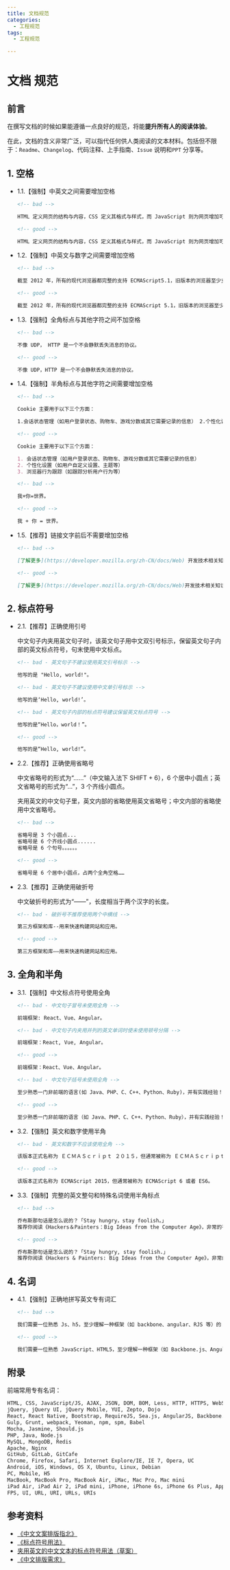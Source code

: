 ```yaml
---
title: 文档规范
categories:
  - 工程规范
tags:
  - 工程规范

---
```


# 文档 规范

## 前言

在撰写文档的时候如果能遵循一点良好的规范，将能**提升所有人的阅读体验**。

在此，文档的含义非常广泛，可以指代任何供人类阅读的文本材料。包括但不限于：`Readme`、`Changelog`、代码注释、上手指南、`Issue` 说明和`PPT` 分享等。

## 1. 空格

- 1.1.【强制】中英文之间需要增加空格

  ```markdown
  <!-- bad -->

  HTML 定义网页的结构与内容，CSS 定义其格式与样式，而 JavaScript 则为网页增加可交互性，创作功能丰富的 Web 应用。

  <!-- good -->

  HTML 定义网页的结构与内容，CSS 定义其格式与样式，而 JavaScript 则为网页增加可交互性，创作功能丰富的 Web 应用。
  ```

- 1.2.【强制】中英文与数字之间需要增加空格

  ```markdown
  <!-- bad -->

  截至 2012 年，所有的现代浏览器都完整的支持 ECMAScript5.1，旧版本的浏览器至少支持 ECMAScript3 标准。

  <!-- good -->

  截至 2012 年，所有的现代浏览器都完整的支持 ECMAScript 5.1，旧版本的浏览器至少支持 ECMAScript 3 标准。
  ```

- 1.3.【强制】全角标点与其他字符之间不加空格

  ```markdown
  <!-- bad -->

  不像 UDP， HTTP 是一个不会静默丢失消息的协议。

  <!-- good -->

  不像 UDP，HTTP 是一个不会静默丢失消息的协议。
  ```

- 1.4.【强制】半角标点与其他字符之间需要增加空格

  ```markdown
  <!-- bad -->

  Cookie 主要用于以下三个方面：

  1.会话状态管理（如用户登录状态、购物车、游戏分数或其它需要记录的信息） 2.个性化设置（如用户自定义设置、主题等） 3.浏览器行为跟踪（如跟踪分析用户行为等）

  <!-- good -->

  Cookie 主要用于以下三个方面：

  1. 会话状态管理（如用户登录状态、购物车、游戏分数或其它需要记录的信息）
  2. 个性化设置（如用户自定义设置、主题等）
  3. 浏览器行为跟踪（如跟踪分析用户行为等）

  <!-- bad -->

  我+你=世界。

  <!-- good -->

  我 + 你 = 世界。
  ```

- 1.5.【推荐】链接文字前后不需要增加空格

  ```markdown
  <!-- bad -->

  [了解更多](https://developer.mozilla.org/zh-CN/docs/Web) 开发技术相关知识。

  <!-- good -->

  [了解更多](https://developer.mozilla.org/zh-CN/docs/Web)开发技术相关知识。
  ```

## 2. 标点符号

- 2.1.【推荐】正确使用引号

  中文句子内夹用英文句子时，该英文句子用中文双引号标示，保留英文句子内部的英文标点符号，句末使用中文标点。

  ```markdown
  <!-- bad - 英文句子不建议使用英文引号标示 -->

  他写的是 "Hello, world!"。

  <!-- bad - 英文句子不建议使用中文单引号标示 -->

  他写的是‘Hello, world!’。

  <!-- bad - 英文句子内部的标点符号建议保留英文标点符号 -->

  他写的是“Hello，world！”。

  <!-- good -->

  他写的是“Hello, world!”。
  ```

- 2.2.【推荐】正确使用省略号

  中文省略号的形式为“……”（中文输入法下 SHIFT + 6），6 个居中小圆点；英文省略号的形式为“...”，3 个齐线小圆点。

  夹用英文的中文句子里，英文内部的省略使用英文省略号；中文内部的省略使用中文省略号。

  ```markdown
  <!-- bad -->

  省略号是 3 个小圆点...
  省略号是 6 个齐线小圆点......
  省略号是 6 个句号。。。。。。

  <!-- good -->

  省略号是 6 个居中小圆点，占两个全角空格……
  ```

- 2.3.【推荐】正确使用破折号

  中文破折号的形式为“——”，长度相当于两个汉字的长度。

  ```markdown
  <!-- bad - 破折号不推荐使用两个中横线 -->

  第三方框架和库--用来快速构建网站和应用。

  <!-- good -->

  第三方框架和库——用来快速构建网站和应用。
  ```

## 3. 全角和半角

- 3.1.【强制】中文标点符号使用全角

  ```markdown
  <!-- bad - 中文句子冒号未使用全角 -->

  前端框架: React、Vue、Angular。

  <!-- bad - 中文句子内夹用并列的英文单词时使未使用顿号分隔 -->

  前端框架：React, Vue, Angular。

  <!-- good -->

  前端框架：React、Vue、Angular。

  <!-- bad - 中文句子括号未使用全角 -->

  至少熟悉一门非前端的语言(如 Java、PHP、C、C++、Python、Ruby)，并有实践经验！

  <!-- good -->

  至少熟悉一门非前端的语言（如 Java、PHP、C、C++、Python、Ruby），并有实践经验！
  ```

- 3.2.【强制】英文和数字使用半角

  ```markdown
  <!-- bad - 英文和数字不应该使用全角 -->

  该版本正式名称为 ＥＣＭＡＳｃｒｉｐｔ ２０１５，但通常被称为 ＥＣＭＡＳｃｒｉｐｔ ６ 或者 ＥＳ６。

  <!-- good -->

  该版本正式名称为 ECMAScript 2015，但通常被称为 ECMAScript 6 或者 ES6。
  ```

- 3.3.【强制】完整的英文整句和特殊名词使用半角标点

  ```markdown
  <!-- bad -->

  乔布斯那句话是怎么说的？「Stay hungry，stay foolish。」
  推荐你阅读《Hackers＆Painters：Big Ideas from the Computer Age》，非常的有趣。

  <!-- good -->

  乔布斯那句话是怎么说的？「Stay hungry, stay foolish.」
  推荐你阅读《Hackers & Painters: Big Ideas from the Computer Age》，非常的有趣。
  ```

## 4. 名词

- 4.1.【强制】正确地拼写英文专有词汇

  ```markdown
  <!-- bad -->

  我们需要一位熟悉 Js、h5，至少理解一种框架（如 backbone、angular、RJS 等）的 FED。

  <!-- good -->

  我们需要一位熟悉 JavaScript、HTML5，至少理解一种框架（如 Backbone.js、AngularJS、React 等）的前端开发者。
  ```

## 附录

前端常用专有名词：

```markdown
HTML, CSS, JavaScript/JS, AJAX, JSON, DOM, BOM, Less, HTTP, HTTPS, WebSocket, ECMAScript, ECMAScript 2015, ECMAScript 6, ES6, ES2015
jQuery, jQuery UI, jQuery Mobile, YUI, Zepto, Dojo
React, React Native, Bootstrap, RequireJS, Sea.js, AngularJS, Backbone.js
Gulp, Grunt, webpack, Yeoman, npm, spm, Babel
Mocha, Jasmine, Should.js
PHP, Java, Node.js
MySQL, MongoDB, Redis
Apache, Nginx
GitHub, GitLab, GitCafe
Chrome, Firefox, Safari, Internet Explore/IE, IE 7, Opera, UC
Android, iOS, Windows, OS X, Ubuntu, Linux, Debian
PC, Mobile, H5
MacBook, MacBook Pro, MacBook Air, iMac, Mac Pro, Mac mini
iPad Air, iPad Air 2, iPad mini, iPhone, iPhone 6s, iPhone 6s Plus, Apple Watch
FPS, UI, URL, URI, URLs, URIs
```

## 参考资料

- [《中文文案排版指北》](https://github.com/sparanoid/chinese-copywriting-guidelines)
- [《标点符号用法》](http://www.moe.gov.cn/ewebeditor/uploadfile/2015/01/13/20150113091548267.pdf)
- [夹用英文的中文文本的标点符号用法（草案）](http://www.moe.gov.cn/ewebeditor/uploadfile/2015/01/13/20150113092346124.pdf)
- [《中文排版需求》](https://www.w3.org/TR/clreq/)
